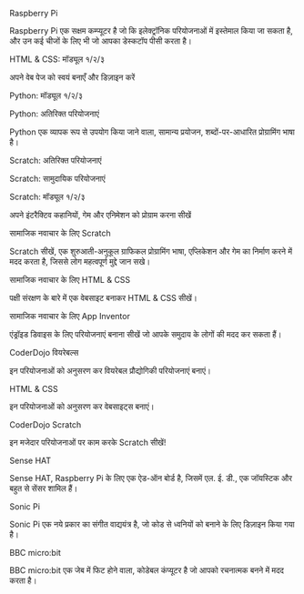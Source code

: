 Raspberry Pi

Raspberry Pi एक सक्षम कम्प्यूटर है जो कि इलेक्ट्रॉनिक परियोजनाओं में इस्तेमाल किया जा सकता है, और उन कई चीजों के लिए भी जो आपका डेस्कटॉप पीसी करता है।

HTML & CSS: मॉड्यूल १/२/३

अपने वेब पेज को स्वयं बनाएँ और डिज़ाइन करें

Python: मॉड्यूल १/२/३

Python: अतिरिक्त परियोजनाएं

Python एक व्यापक रूप से उपयोग किया जाने वाला, सामान्य प्रयोजन, शब्दों-पर-आधारित प्रोग्रामिंग भाषा है।

Scratch: अतिरिक्त परियोजनाएं

Scratch: सामुदायिक परियोजनाएं

Scratch: मॉड्यूल १/२/३

अपने इंटरैक्टिव कहानियों, गेम और एनिमेशन को प्रोग्राम करना सीखें

सामाजिक नवाचार के लिए Scratch

Scratch सीखें, एक शुरुआती-अनुकूल ग्राफिकल प्रोग्रामिंग भाषा, एप्लिकेशन और गेम का निर्माण करने में मदद करता है, जिससे लोग महत्वपूर्ण मुद्दे जान सखे।

सामाजिक नवाचार के लिए HTML & CSS

पक्षी संरक्षण के बारे में एक वेबसाइट बनाकर HTML & CSS सीखें।

सामाजिक नवाचार के लिए App Inventor

एंड्रॉइड डिवाइस के लिए परियोजनाएं बनाना सीखें जो आपके समुदाय के लोगों की मदद कर सकता हैं।

CoderDojo वियरेबल्स

इन परियोजनाओं को अनुसरण कर वियरेबल प्रौद्योगिकी परियोजनाएं बनाएं।

HTML & CSS

इन परियोजनाओं को अनुसरण कर वेबसाइट्स बनाएं।

CoderDojo Scratch

इन मजेदार परियोजनाओं पर काम करके Scratch सीखें!

Sense HAT

Sense HAT, Raspberry Pi के लिए एक ऐड-ऑन बोर्ड है, जिसमें एल. ई. डी., एक जॉयस्टिक और बहुत से सेंसर शामिल हैं।

Sonic Pi

Sonic Pi एक नये प्रकार का संगीत वाद्ययंत्र है, जो कोड से ध्वनियों को बनाने के लिए डिज़ाइन किया गया है।

BBC micro:bit

BBC micro:bit एक जेब में फिट होने वाला, कोडेबल कंप्यूटर है जो आपको रचनात्मक बनने में मदद करता है।